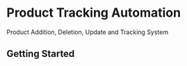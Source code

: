 # Product Tracking Automation

Product Addition, Deletion, Update and Tracking System

## Getting Started

